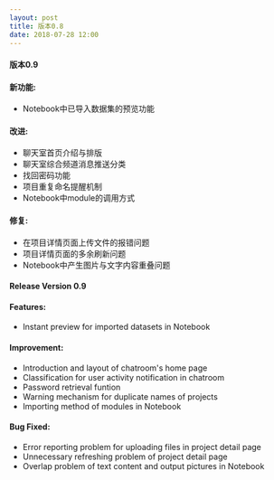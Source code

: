 ```yaml
---
layout: post
title: 版本0.8
date: 2018-07-28 12:00
---
```

#### 版本0.9

#### 新功能:
- Notebook中已导入数据集的预览功能

#### 改进:
- 聊天室首页介绍与排版
- 聊天室综合频道消息推送分类
- 找回密码功能
- 项目重复命名提醒机制
- Notebook中module的调用方式

#### 修复:
- 在项目详情页面上传文件的报错问题
- 项目详情页面的多余刷新问题
- Notebook中产生图片与文字内容重叠问题

#### Release Version 0.9

#### Features:
- Instant preview for imported datasets in Notebook

#### Improvement:
- Introduction and layout of chatroom's home page
- Classification for user activity notification in chatroom
- Password retrieval funtion
- Warning mechanism for duplicate names of projects
- Importing method of modules in Notebook

#### Bug Fixed:
- Error reporting problem for uploading files in project detail page
- Unnecessary refreshing problem of project detail page
- Overlap problem of text content and output pictures in Notebook
